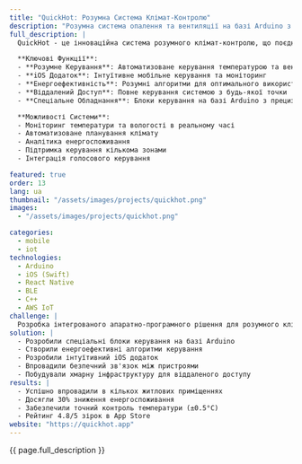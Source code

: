 ```yaml
---
title: "QuickHot: Розумна Система Клімат-Контролю"
description: "Розумна система опалення та вентиляції на базі Arduino з супутнім iOS додатком"
full_description: |
  QuickHot - це інноваційна система розумного клімат-контролю, що поєднує апаратне забезпечення на базі Arduino з інтуїтивним iOS додатком. Система забезпечує інтелектуальне керування опаленням та вентиляцією, дозволяючи користувачам оптимізувати клімат у будинку при одночасному зниженні енергоспоживання через розумну автоматизацію та віддалене керування.

  **Ключові Функції**:
  - **Розумне Керування**: Автоматизоване керування температурою та вентиляцією
  - **iOS Додаток**: Інтуїтивне мобільне керування та моніторинг
  - **Енергоефективність**: Розумні алгоритми для оптимального використання енергії
  - **Віддалений Доступ**: Повне керування системою з будь-якої точки
  - **Спеціальне Обладнання**: Блоки керування на базі Arduino з прецизійними датчиками

  **Можливості Системи**:
  - Моніторинг температури та вологості в реальному часі
  - Автоматизоване планування клімату
  - Аналітика енергоспоживання
  - Підтримка керування кількома зонами
  - Інтеграція голосового керування

featured: true
order: 13
lang: ua
thumbnail: "/assets/images/projects/quickhot.png"
images:
  - "/assets/images/projects/quickhot.png"

categories:
  - mobile
  - iot
technologies:
  - Arduino
  - iOS (Swift)
  - React Native
  - BLE
  - C++
  - AWS IoT
challenge: |
  Розробка інтегрованого апаратно-програмного рішення для розумного клімат-контролю, що поєднує обладнання на базі Arduino зі зручним iOS додатком. Ключові завдання включали забезпечення надійного зв'язку між пристроями, впровадження енергоефективних алгоритмів та створення інтуїтивного користувацького інтерфейсу.
solution: |
  - Розробили спеціальні блоки керування на базі Arduino
  - Створили енергоефективні алгоритми керування
  - Розробили інтуїтивний iOS додаток
  - Впровадили безпечний зв'язок між пристроями
  - Побудували хмарну інфраструктуру для віддаленого доступу
results: |
  - Успішно впровадили в кількох житлових приміщеннях
  - Досягли 30% зниження енергоспоживання
  - Забезпечили точний контроль температури (±0.5°C)
  - Рейтинг 4.8/5 зірок в App Store
website: "https://quickhot.app"
---
```


{{ page.full_description }}